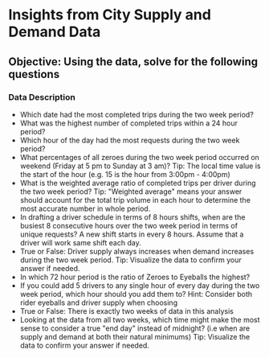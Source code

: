 # Insights from City Supply and Demand Data

## Objective:  Using the data, solve for the following questions

### Data Description










+ Which date had the most completed trips during the two week period?
+ What was the highest number of completed trips within a 24 hour period?
+ Which hour of the day had the most requests during the two week period?
+ What percentages of all zeroes during the two week period occurred on weekend (Friday at 5 pm to Sunday at 3 am)? Tip: The local time value is the start of the hour (e.g. 15     is the hour from 3:00pm - 4:00pm)
+ What is the weighted average ratio of completed trips per driver during the two week period? Tip: "Weighted average" means your answer should account for the total trip volume   in each hour to determine the most accurate number in whole period.
+ In drafting a driver schedule in terms of 8 hours shifts, when are the busiest 8 consecutive hours over the two week period in terms of unique requests? A new shift starts in   every 8 hours. Assume that a driver will work same shift each day.
+ True or False: Driver supply always increases when demand increases during the two week period. Tip: Visualize the data to confirm your answer if needed.
+ In which 72 hour period is the ratio of Zeroes to Eyeballs the highest?
+ If you could add 5 drivers to any single hour of every day during the two week period, which hour should you add them to? Hint: Consider both rider eyeballs and driver supply   when choosing
+ True or False: There is exactly two weeks of data in this analysis
+ Looking at the data from all two weeks, which time might make the most sense to consider a true "end day" instead of midnight? (i.e when are supply and demand at both their     natural minimums) Tip: Visualize the data to confirm your answer if needed.
